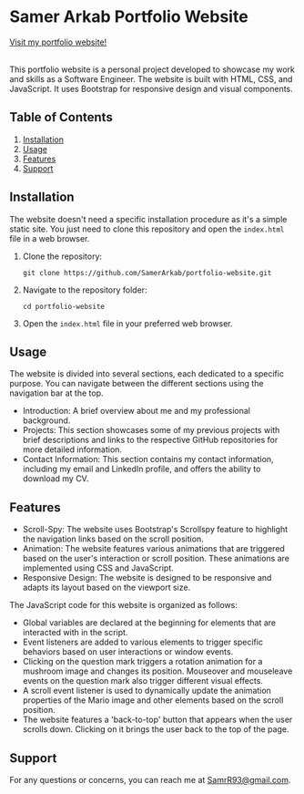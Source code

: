 # Samer Arkab Portfolio Website
[Visit my portfolio website!](https://samer-arkab.netlify.app/)
<br><br>

This portfolio website is a personal project developed to showcase my work and skills as a Software Engineer. The website is built with HTML, CSS, and JavaScript. It uses Bootstrap for responsive design and visual components.

## Table of Contents
1. [Installation](#installation)
2. [Usage](#usage)
3. [Features](#features)
4. [Support](#support)

## Installation

The website doesn't need a specific installation procedure as it's a simple static site. You just need to clone this repository and open the `index.html` file in a web browser.

1. Clone the repository:
    ```
    git clone https://github.com/SamerArkab/portfolio-website.git
    ```
2. Navigate to the repository folder:
    ```
    cd portfolio-website
    ```
3. Open the `index.html` file in your preferred web browser.

## Usage

The website is divided into several sections, each dedicated to a specific purpose. You can navigate between the different sections using the navigation bar at the top.

- Introduction: A brief overview about me and my professional background.
- Projects: This section showcases some of my previous projects with brief descriptions and links to the respective GitHub repositories for more detailed information.
- Contact Information: This section contains my contact information, including my email and LinkedIn profile, and offers the ability to download my CV.

## Features

- Scroll-Spy: The website uses Bootstrap's Scrollspy feature to highlight the navigation links based on the scroll position.
- Animation: The website features various animations that are triggered based on the user's interaction or scroll position. These animations are implemented using CSS and JavaScript.
- Responsive Design: The website is designed to be responsive and adapts its layout based on the viewport size.

The JavaScript code for this website is organized as follows:

- Global variables are declared at the beginning for elements that are interacted with in the script.
- Event listeners are added to various elements to trigger specific behaviors based on user interactions or window events.
- Clicking on the question mark triggers a rotation animation for a mushroom image and changes its position. Mouseover and mouseleave events on the question mark also trigger different visual effects.
- A scroll event listener is used to dynamically update the animation properties of the Mario image and other elements based on the scroll position.
- The website features a 'back-to-top' button that appears when the user scrolls down. Clicking on it brings the user back to the top of the page.

## Support

For any questions or concerns, you can reach me at SamrR93@gmail.com.
